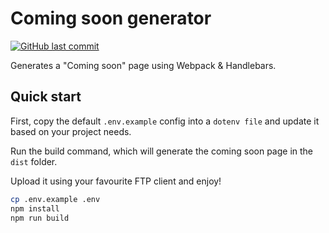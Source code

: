 # Coming soon generator

[![GitHub last commit](https://img.shields.io/github/last-commit/victorocna/coming-soon-generator.svg)](https://github.com/victorocna/coming-soon-generator/commits/master)

Generates a "Coming soon" page using Webpack & Handlebars.

## Quick start

First, copy the default `.env.example` config into a `dotenv file` and update it based on your project needs.

Run the build command, which will generate the coming soon page in the `dist` folder.

Upload it using your favourite FTP client and enjoy!

```bash
cp .env.example .env
npm install
npm run build
```
